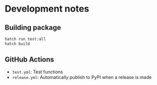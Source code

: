 # Development notes

## Building package
```sh
hatch run test:all
hatch build
```

## GitHub Actions
- `test.yml`: Test functions
- `release.yml`: Automatically publish to PyPI when a release is made
